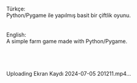 
Türkçe:<br>Python/Pygame ile yapılmış basit bir çiftlik oyunu.
<br><br><br>English:<br>A simple farm game made with Python/Pygame.
<br>
<br>
<br>
<br>
<br>
Uploading Ekran Kaydı 2024-07-05 201211.mp4…
